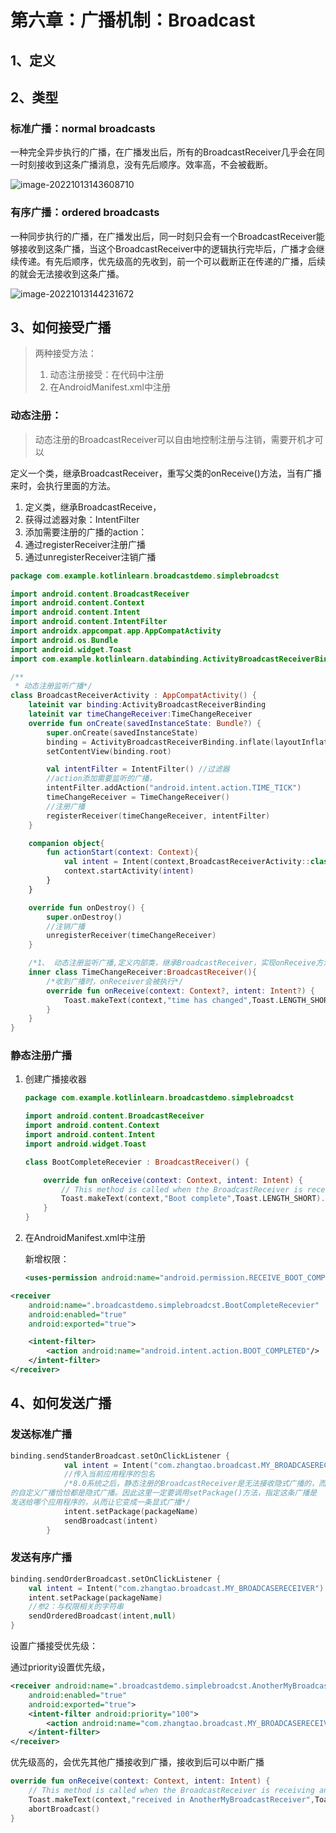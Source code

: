 # 第六章：广播机制：Broadcast

## 1、定义

## 2、类型

### 标准广播：normal broadcasts

一种完全异步执行的广播，在广播发出后，所有的BroadcastReceiver几乎会在同一时刻接收到这条广播消息，没有先后顺序。效率高，不会被截断。



![image-20221013143608710](C:\Users\dpzxka\AppData\Roaming\Typora\typora-user-images\image-20221013143608710.png)

### 有序广播：ordered broadcasts

一种同步执行的广播，在广播发出后，同一时刻只会有一个BroadcastReceiver能够接收到这条广播，当这个BroadcastReceiver中的逻辑执行完毕后，广播才会继续传递。有先后顺序，优先级高的先收到，前一个可以截断正在传递的广播，后续的就会无法接收到这条广播。

![image-20221013144231672](C:\Users\dpzxka\AppData\Roaming\Typora\typora-user-images\image-20221013144231672.png)

## 3、如何接受广播

> 两种接受方法：
>
> 1. 动态注册接受：在代码中注册
> 2. 在AndroidManifest.xml中注册

### 动态注册：

> 动态注册的BroadcastReceiver可以自由地控制注册与注销，需要开机才可以

定义一个类，继承BroadcastReceiver，重写父类的onReceive()方法，当有广播来时，会执行里面的方法。

1. 定义类，继承BroadcastReceive，
2. 获得过滤器对象：IntentFilter
3. 添加需要注册的广播的action：
4. 通过registerReceiver注册广播
5. 通过unregisterReceiver注销广播

```kotlin
package com.example.kotlinlearn.broadcastdemo.simplebroadcst

import android.content.BroadcastReceiver
import android.content.Context
import android.content.Intent
import android.content.IntentFilter
import androidx.appcompat.app.AppCompatActivity
import android.os.Bundle
import android.widget.Toast
import com.example.kotlinlearn.databinding.ActivityBroadcastReceiverBinding

/**
 * 动态注册监听广播*/
class BroadcastReceiverActivity : AppCompatActivity() {
    lateinit var binding:ActivityBroadcastReceiverBinding
    lateinit var timeChangeReceiver:TimeChangeReceiver
    override fun onCreate(savedInstanceState: Bundle?) {
        super.onCreate(savedInstanceState)
        binding = ActivityBroadcastReceiverBinding.inflate(layoutInflater)
        setContentView(binding.root)

        val intentFilter = IntentFilter() //过滤器
        //action添加需要监听的广播，
        intentFilter.addAction("android.intent.action.TIME_TICK")
        timeChangeReceiver = TimeChangeReceiver()
        //注册广播
        registerReceiver(timeChangeReceiver, intentFilter)
    }

    companion object{
        fun actionStart(context: Context){
            val intent = Intent(context,BroadcastReceiverActivity::class.java)
            context.startActivity(intent)
        }
    }

    override fun onDestroy() {
        super.onDestroy()
        //注销广播
        unregisterReceiver(timeChangeReceiver)
    }

    /*1、 动态注册监听广播,定义内部类，继承BroadcastReceiver，实现onReceive方法*/
    inner class TimeChangeReceiver:BroadcastReceiver(){
        /*收到广播时，onReceiver会被执行*/
        override fun onReceive(context: Context?, intent: Intent?) {
            Toast.makeText(context,"time has changed",Toast.LENGTH_SHORT).show()
        }
    }
}
```

### 静态注册广播

1. 创建广播接收器

   ```kotlin
   package com.example.kotlinlearn.broadcastdemo.simplebroadcst
   
   import android.content.BroadcastReceiver
   import android.content.Context
   import android.content.Intent
   import android.widget.Toast
   
   class BootCompleteRecevier : BroadcastReceiver() {
   
       override fun onReceive(context: Context, intent: Intent) {
           // This method is called when the BroadcastReceiver is receiving an Intent broadcast.
           Toast.makeText(context,"Boot complete",Toast.LENGTH_SHORT).show()
       }
   }
   ```

2. 在AndroidManifest.xml中注册

   新增权限：

   ```xml
   <uses-permission android:name="android.permission.RECEIVE_BOOT_COMPLETED"/>
   ```

```xml
<receiver
    android:name=".broadcastdemo.simplebroadcst.BootCompleteRecevier"
    android:enabled="true"
    android:exported="true">

    <intent-filter>
        <action android:name="android.intent.action.BOOT_COMPLETED"/>
    </intent-filter>
</receiver>
```

## 4、如何发送广播

### 发送标准广播

```kotlin
binding.sendStanderBroadcast.setOnClickListener {
            val intent = Intent("com.zhangtao.broadcast.MY_BROADCASERECEIVER")
            //传入当前应用程序的包名
            /*8.0系统之后，静态注册的BroadcastReceiver是无法接收隐式广播的，而默认情况下我们发出
的自定义广播恰恰都是隐式广播。因此这里一定要调用setPackage()方法，指定这条广播是
发送给哪个应用程序的，从而让它变成一条显式广播*/
            intent.setPackage(packageName)
            sendBroadcast(intent)
        }
```

### 发送有序广播

```kotlin
binding.sendOrderBroadcast.setOnClickListener {
    val intent = Intent("com.zhangtao.broadcast.MY_BROADCASERECEIVER")
    intent.setPackage(packageName)
    //参2：与权限相关的字符串
    sendOrderedBroadcast(intent,null)
}
```

设置广播接受优先级：

通过priority设置优先级，

```xml
<receiver android:name=".broadcastdemo.simplebroadcst.AnotherMyBroadcastReceiver"
    android:enabled="true"
    android:exported="true">
    <intent-filter android:priority="100">
        <action android:name="com.zhangtao.broadcast.MY_BROADCASERECEIVER"/>
    </intent-filter>
</receiver>
```

优先级高的，会优先其他广播接收到广播，接收到后可以中断广播

```kotlin
override fun onReceive(context: Context, intent: Intent) {
    // This method is called when the BroadcastReceiver is receiving an Intent broadcast.
    Toast.makeText(context,"received in AnotherMyBroadcastReceiver",Toast.LENGTH_SHORT).show()
    abortBroadcast()
}
```